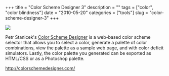 +++
title = "Color Scheme Designer 3"
description = ""
tags = ["color", "color blindness"]
date = "2010-05-20"
categories = ["tools"]
slug = "color-scheme-designer-3"
+++


<div class="tool-screenshot mb1"><a href="http://colorschemedesigner.com/"><img id="bluga-thumbnail-2678" class="bluga-thumbnail custom" src="//konigi.com/media/bluga/
wt522fae33d4b7d_custom.jpg"/></a></div><p>Petr Stanicek's <a href="http://colorschemedesigner.com/">Color Scheme Designer</a> is a web-based color scheme selector that allows you to select a color, generate a palette of color combinations, view the palette as a sample web page, and with color deficit simulators. Lastly, the color palette you generated can be exported as HTML/CSS or as a Photoshop palette.</p>

  
<p><a href="http://colorschemedesigner.com/">http://colorschemedesigner.com/</a></p>
      

